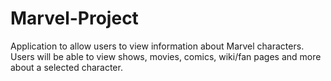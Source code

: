 # Marvel-Project

Application to allow users to view information about Marvel characters. Users will be able to view shows, movies, comics, wiki/fan pages and more about a selected character.
